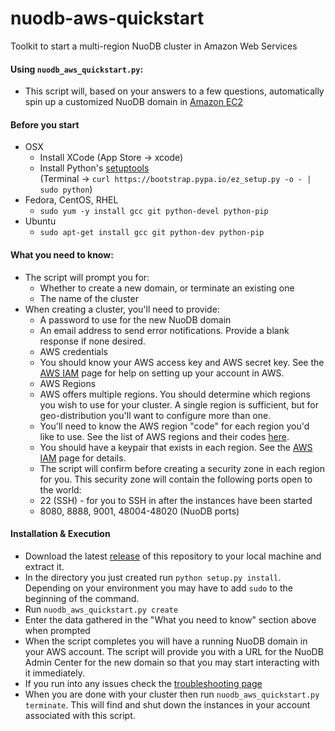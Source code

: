 nuodb-aws-quickstart
====================

Toolkit to start a multi-region NuoDB cluster in Amazon Web Services

#### Using `nuodb_aws_quickstart.py`:
* This script will, based on your answers to a few questions, automatically spin up a customized NuoDB domain in [Amazon EC2](http://aws.amazon.com/ec2/)

#### Before you start
  * OSX
    * Install XCode (App Store -> xcode)
    * Install Python's [setuptools](https://pypi.python.org/pypi/setuptools#unix-including-mac-os-x-curl)<br/>(Terminal -> `curl https://bootstrap.pypa.io/ez_setup.py -o - | sudo python`)
  * Fedora, CentOS, RHEL
    * `sudo yum -y install gcc git python-devel python-pip`
  * Ubuntu
    * `sudo apt-get install gcc git python-dev python-pip`

#### What you need to know:
  * The script will prompt you for:
    * Whether to create a new domain, or terminate an existing one
    * The name of the cluster
  * When creating a cluster, you'll need to provide:
    * A password to use for the new NuoDB domain
    * An email address to send error notifications. Provide a blank response if none desired.
    * AWS credentials
     * You should know your AWS access key and AWS secret key. See the [AWS IAM](AWS_IAM.md) page for help on setting up your account in AWS.
    * AWS Regions
     * AWS offers multiple regions. You should determine which regions you wish to use for your cluster. A single region is sufficient, but for geo-distribution you'll want to configure more than one.
     * You'll need to know the AWS region "code" for each region you'd like to use. See the list of AWS regions and their codes [here](http://docs.aws.amazon.com/AWSEC2/latest/UserGuide/using-regions-availability-zones.html).
     * You should have a keypair that exists in each region. See the [AWS IAM](AWS_IAM.md) page for details.
    * The script will confirm before creating a security zone in each region for you. This security zone will contain the following ports open to the world:
     * 22 (SSH) - for you to SSH in after the instances have been started
     * 8080, 8888, 9001, 48004-48020 (NuoDB ports)

#### Installation & Execution
* Download the latest [release](https://github.com/nuodb/aws-quickstart/releases) of this repository to your local machine and extract it.
* In the directory you just created run
`python setup.py install`. Depending on your environment you may have to add `sudo` to the beginning of the command.
* Run `nuodb_aws_quickstart.py create`
* Enter the data gathered in the "What you need to know" section above when prompted
* When the script completes you will have a running NuoDB domain in your AWS account. The script will provide you with a URL for the NuoDB Admin Center for the new domain so that you may start interacting with it immediately.
* If you run into any issues check the [troubleshooting page](Troubleshooting.md)
* When you are done with your cluster then run `nuodb_aws_quickstart.py terminate`. This will find and shut down the instances in your account associated with this script.
